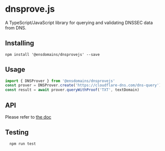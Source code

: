 # dnsprove.js

A TypeScript/JavaScript library for querying and validating DNSSEC data from DNS.

## Installing

```
npm install '@ensdomains/dnsprovejs' --save
```

## Usage

```js
import { DNSProver } from '@ensdomains/dnsprovejs'
const prover = DNSProver.create('https://cloudflare-dns.com/dns-query')
const result = await prover.queryWithProof('TXT', textDomain)
```

## API

Please refer to [the doc](https://dnsprovejs.readthedocs.io)

## Testing

```
  npm run test
```
